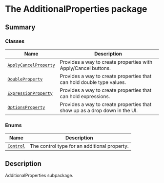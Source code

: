 # The AdditionalProperties package

<a id="summary"></a>

## Summary

### Classes

| Name | Description |
|-----------------------------------------------------------------------|----------------------------------------------------------------------------|
| [`ApplyCancelProperty`](ApplyCancelProperty.md#ApplyCancelProperty)   | Provides a way to create properties with Apply/Cancel buttons.             |
| [`DoubleProperty`](DoubleProperty.md#DoubleProperty)                  | Provides a way to create properties that can hold double type values.      |
| [`ExpressionProperty`](ExpressionProperty.md#ExpressionProperty)      | Provides a way to create properties that can hold expressions.             |
| [`OptionsProperty`](OptionsProperty.md#OptionsProperty)               | Provides a way to create properties that show up as a drop down in the UI. |

### Enums

| Name | Description |
|-----------------------------------|------------------------------------------------|
| [`Control`](Control.md#Control)   | The control type for an additional property.   |

<a id="description"></a>

## Description

AdditionalProperties subpackage.

<!-- !! processed by numpydoc !! -->
